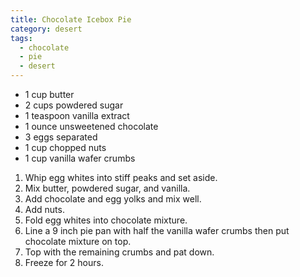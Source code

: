 ```yaml
---
title: Chocolate Icebox Pie
category: desert
tags:
  - chocolate
  - pie
  - desert
---
```


- 1 cup butter
- 2 cups powdered sugar
- 1 teaspoon vanilla extract
- 1 ounce unsweetened chocolate
- 3 eggs separated
- 1 cup chopped nuts
- 1 cup vanilla wafer crumbs

1. Whip egg whites into stiff peaks and set aside.
1. Mix butter, powdered sugar, and vanilla.
1. Add chocolate and egg yolks and mix well.
1. Add nuts.
1. Fold egg whites into chocolate mixture.
1. Line a 9 inch pie pan with half the vanilla wafer crumbs then put chocolate mixture on top.
1. Top with the remaining crumbs and pat down.
1. Freeze for 2 hours.
